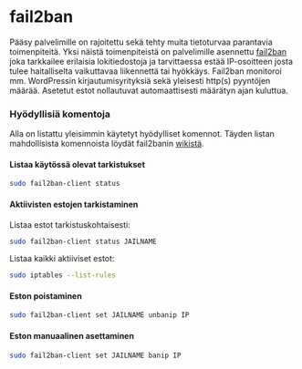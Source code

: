 # fail2ban



Pääsy palvelimille on rajoitettu sekä tehty muita tietoturvaa parantavia toimenpiteitä. Yksi näistä toimenpiteistä on palvelimille asennettu [fail2ban](https://github.com/fail2ban/fail2ban) joka tarkkailee erilaisia lokitiedostoja ja tarvittaessa estää IP-osoitteen josta tulee haitalliselta vaikuttavaa liikennettä tai hyökkäys. Fail2ban monitoroi mm. WordPressin kirjautumisyrityksiä sekä yleisesti http(s) pyyntöjen määrää. Asetetut estot nollautuvat automaattisesti määrätyn ajan kuluttua.

### Hyödyllisiä komentoja

Alla on listattu yleisimmin käytetyt hyödylliset komennot. Täyden listan mahdollisista komennoista löydät fail2banin [wikistä](https://www.fail2ban.org/wiki/index.php/Commands).

#### Listaa käytössä olevat tarkistukset

```bash
sudo fail2ban-client status
```

#### Aktiivisten estojen tarkistaminen

Listaa estot tarkistuskohtaisesti:

```bash
sudo fail2ban-client status JAILNAME
```

Listaa kaikki aktiiviset estot:

```bash
sudo iptables --list-rules
```

#### Eston poistaminen

```bash
sudo fail2ban-client set JAILNAME unbanip IP
```

#### Eston manuaalinen asettaminen

```bash
sudo fail2ban-client set JAILNAME banip IP
```
